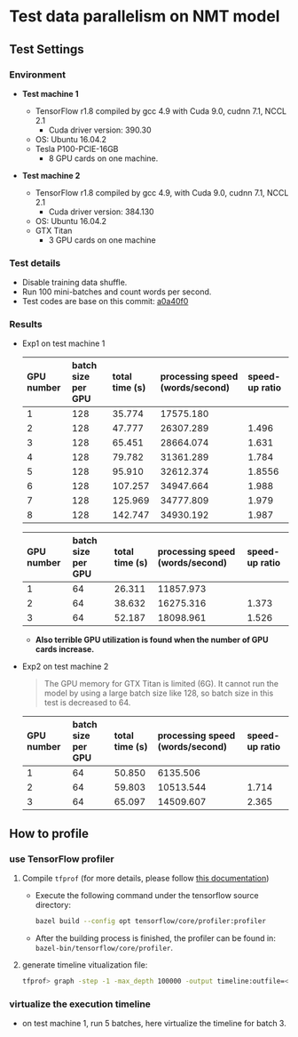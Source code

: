 # Test data parallelism on NMT model

## Test Settings

### Environment

- **Test machine 1**
  - TensorFlow r1.8 compiled by gcc 4.9 with Cuda 9.0, cudnn 7.1, NCCL 2.1
    - Cuda driver version: 390.30
  - OS: Ubuntu 16.04.2
  - Tesla P100-PCIE-16GB
    - 8 GPU cards on one machine.

- **Test machine 2**
  - TensorFlow r1.8 compiled by gcc 4.9, with Cuda 9.0, cudnn 7.1, NCCL 2.1
    - Cuda driver version: 384.130
  - OS: Ubuntu 16.04.2
  - GTX Titan
    - 3 GPU cards on one machine

### Test details

- Disable training data shuffle.
- Run 100 mini-batches and count words per second.
- Test codes are base on this commit: [a0a40f0](https://github.com/lcy-seso/dl_framework/tree/a0a40f065ecf9ceb36061c1ef2d749327d051da8/tensorflow/test_parallel_tensorflow)

### Results

- Exp1 on test machine 1

    |GPU number|batch size per GPU|total time (s)|processing speed (words/second)|speed-up ratio|
    |:--|:--|:--|:--|:--|
    |1|128|35.774|17575.180|
    |2|128|47.777|26307.289|1.496|
    |3|128|65.451|28664.074|1.631|
    |4|128|79.782|31361.289|1.784|
    |5|128|95.910|32612.374|1.8556|
    |6|128|107.257|34947.664|1.988|
    |7|128|125.969|34777.809|1.979|
    |8|128|142.747|34930.192|1.987|

    |GPU number|batch size per GPU|total time (s)|processing speed (words/second)|speed-up ratio|
    |:--|:--|:--|:--|:--|
    |1|64|26.311|11857.973||
    |2|64|38.632|16275.316|1.373|
    |3|64|52.187|18098.961|1.526|


  - **Also terrible GPU utilization is found when the number of GPU cards increase.**

- Exp2 on test machine 2

  >The GPU memory for GTX Titan is limited (6G). It cannot run the model by using a large batch size like 128, so batch size in this test is decreased to 64.

    |GPU number|batch size per GPU|total time (s)|processing speed (words/second)|speed-up ratio|
    |:--|:--|:--|:--|:--|
    |1|64|50.850|6135.506|
    |2|64|59.803|10513.544|1.714|
    |3|64|65.097|14509.607|2.365|

## How to profile

### use TensorFlow profiler

1. Compile `tfprof` (for more details, please follow [this documentation](https://github.com/tensorflow/tensorflow/blob/master/tensorflow/core/profiler/g3doc/command_line.md#build-tfprof))

    - Execute the following command under the tensorflow source directory:

        ```bash
        bazel build --config opt tensorflow/core/profiler:profiler
        ```

    - After the building process is finished, the profiler can be found in: `bazel-bin/tensorflow/core/profiler`.

1. generate timeline vitualization file:

    ```bash
    tfprof> graph -step -1 -max_depth 100000 -output timeline:outfile=<filename>
    ```

### virtualize the execution timeline

- on test machine 1, run 5 batches, here virtualize the timeline for batch 3.
